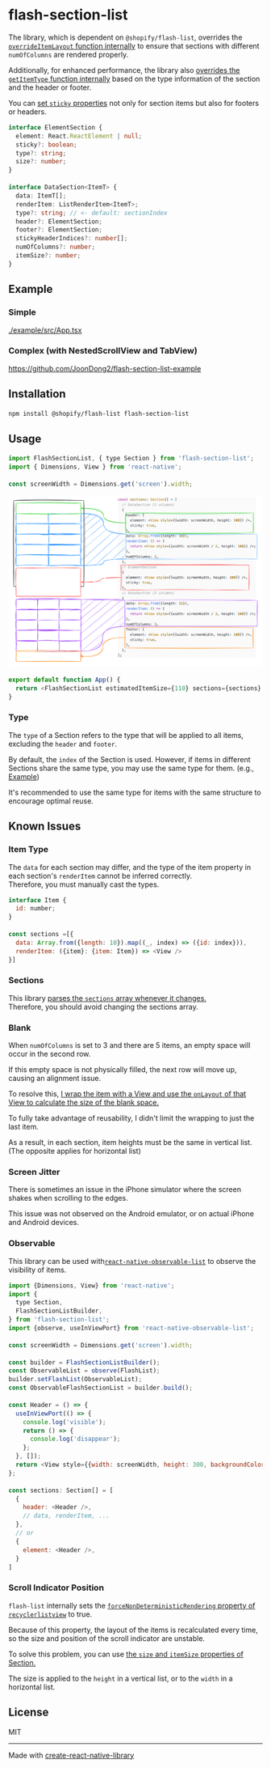 # flash-section-list

The library, which is dependent on `@shopify/flash-list`, overrides the [`overrideItemLayout` function internally](./src/FlashSectionList.tsx#L318-L349) to ensure that sections with different `numOfColumns` are rendered properly.

Additionally, for enhanced performance, the library also [overrides the `getItemType` function internally](./src/FlashSectionList.tsx#L287-L317) based on the type information of the section and the header or footer.

You can [set `sticky` properties](./example/src/App.tsx#L33-L77) not only for section items but also for footers or headers.

```ts
interface ElementSection {
  element: React.ReactElement | null;
  sticky?: boolean;
  type?: string;
  size?: number;
}

interface DataSection<ItemT> {
  data: ItemT[];
  renderItem: ListRenderItem<ItemT>;
  type?: string; // <- default: sectionIndex
  header?: ElementSection;
  footer?: ElementSection;
  stickyHeaderIndices?: number[];
  numOfColumns?: number;
  itemSize?: number;
}
```

## Example

### Simple

[./example/src/App.tsx](./example/src/App.tsx)

### Complex (with NestedScrollView and TabView)

https://github.com/JoonDong2/flash-section-list-example

## Installation

```sh
npm install @shopify/flash-list flash-section-list
```

## Usage

```js
import FlashSectionList, { type Section } from 'flash-section-list';
import { Dimensions, View } from 'react-native';

const screenWidth = Dimensions.get('screen').width;
```

![demo](./flash-section-list.png)

```js
export default function App() {
  return <FlashSectionList estimatedItemSize={110} sections={sections} />;
}
```

### Type

The `type` of a Section refers to the type that will be applied to all items, excluding the `header` and `footer`.

By default, the `index` of the Section is used. However, if items in different Sections share the same type, you may use the same type for them. (e.g., [Example](./example/src/App.tsx#L28-L50))

It's recommended to use the same type for items with the same structure to encourage optimal reuse.

## Known Issues

### Item Type

The `data` for each section may differ, and the type of the item property in each section's `renderItem` cannot be inferred correctly.  
Therefore, you must manually cast the types.

```js
interface Item {
  id: number;
}

const sections =[{
  data: Array.from({length: 10}).map((_, index) => ({id: index})),
  renderItem: ({item}: {item: Item}) => <View />
}]
```

### Sections

This library [parses the `sections` array whenever it changes.](./src/FlashSectionList.tsx#L96-L186)  
Therefore, you should avoid changing the sections array.

### Blank

When `numOfColumns` is set to 3 and there are 5 items, an empty space will occur in the second row.

If this empty space is not physically filled, the next row will move up, causing an alignment issue.

To resolve this, [I wrap the item with a View and use the `onLayout` of that View to calculate the size of the blank space.](./src/FlashSectionList.tsx#L271-L277)

To fully take advantage of reusability, I didn't limit the wrapping to just the last item.

As a result, in each section, item heights must be the same in vertical list. (The opposite applies for horizontal list)

### Screen Jitter

There is sometimes an issue in the iPhone simulator where the screen shakes when scrolling to the edges.

This issue was not observed on the Android emulator, or on actual iPhone and Android devices.

### Observable

This library can be used with[`react-native-observable-list`](https://www.npmjs.com/package/react-native-observable-list) to observe the visibility of items.

```js
import {Dimensions, View} from 'react-native';
import {
  type Section,
  FlashSectionListBuilder,
} from 'flash-section-list';
import {observe, useInViewPort} from 'react-native-observable-list';

const screenWidth = Dimensions.get('screen').width;

const builder = FlashSectionListBuilder();
const ObservableList = observe(FlashList);
builder.setFlashList(ObservableList);
const ObservableFlashSectionList = builder.build();

const Header = () => {
  useInViewPort(() => {
    console.log('visible');
    return () => {
      console.log('disappear');
    };
  }, []);
  return <View style={{width: screenWidth, height: 300, backgroundColor: 'tomato'}} />;
};

const sections: Section[] = [
  {
    header: <Header />,
    // data, renderItem, ...
  },
  // or
  {
    element: <Header />,
  }
]
```

### Scroll Indicator Position

`flash-list` internally sets the [`forceNonDeterministicRendering` property of `recyclerlistview`](https://github.com/Shopify/flash-list/blob/v1.7.1/src/FlashList.tsx#L367) to true.

Because of this property, the layout of the items is recalculated every time, so the size and position of the scroll indicator are unstable.

To solve this problem, you can use [the `size` and `itemSize` properties of Section.](./src/FlashSectionList.tsx#L339-L47)

The size is applied to the `height` in a vertical list, or to the `width` in a horizontal list.

## License

MIT

---

Made with [create-react-native-library](https://github.com/callstack/react-native-builder-bob)
